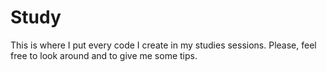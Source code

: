 # Study
This is where I put every code I create in my studies sessions.
Please, feel free to look around and to give me some tips.
